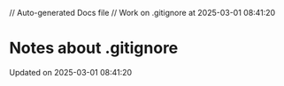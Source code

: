 // Auto-generated Docs file
// Work on .gitignore at 2025-03-01 08:41:20
# Notes about .gitignore
Updated on 2025-03-01 08:41:20

